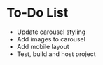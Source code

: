 # To-Do List

- Update carousel styling
- Add images to carousel
- Add mobile layout
- Test, build and host project
